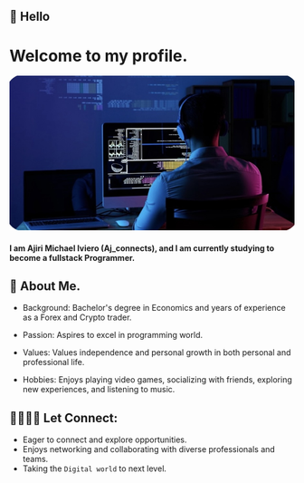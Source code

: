 
## 👋 Hello 

# Welcome to my profile.

![background picture](picture3c.jpeg)

#### I am Ajiri Michael Iviero (Aj_connects), and I am currently studying to become a fullstack Programmer.

##  🤠 About Me.

* Background: Bachelor's degree in Economics and years of experience as a Forex and Crypto trader.

* Passion: Aspires to excel in programming world.

* Values: Values independence and personal growth in both personal and professional life.

* Hobbies: Enjoys playing video games, socializing with friends, exploring new experiences, and listening to music.

##  🫱🏻‍🫲🏿 Let Connect:
 * Eager to connect and explore opportunities.
 * Enjoys networking and collaborating with diverse professionals and teams.
 * Taking the `Digital world` to next level.
